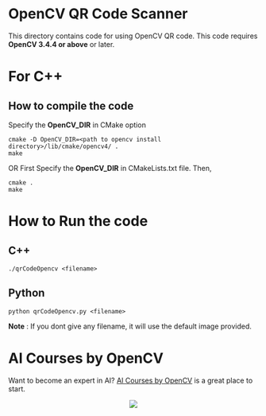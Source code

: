 
# OpenCV QR Code Scanner

This directory contains code for using OpenCV QR code. This code requires **OpenCV 3.4.4 or above** or later. 

# For C++

## How to compile the code

Specify the **OpenCV_DIR** in CMake option

```
cmake -D OpenCV_DIR=<path to opencv install directory>/lib/cmake/opencv4/ .
make
```

OR First Specify the **OpenCV_DIR** in CMakeLists.txt file. Then,

```
cmake .
make
```
# How to Run the code

## C++ ##
```
./qrCodeOpencv <filename>
```
## Python ##
```
python qrCodeOpencv.py <filename>
```
**Note** : If you dont give any filename, it will use the default image provided.


# AI Courses by OpenCV

Want to become an expert in AI? [AI Courses by OpenCV](https://opencv.org/courses/) is a great place to start. 

<a href="https://opencv.org/courses/">
<p align="center"> 
<img src="https://www.learnopencv.com/wp-content/uploads/2020/04/AI-Courses-By-OpenCV-Github.png">
</p>
</a>
